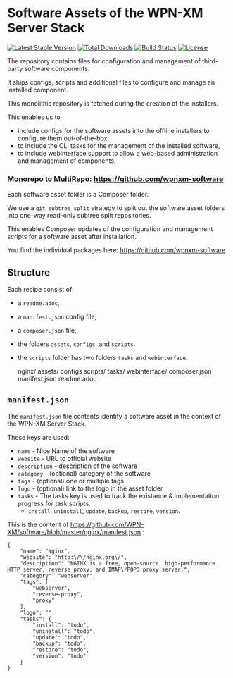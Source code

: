 # Software Assets of the WPN-XM Server Stack

[![Latest Stable Version](https://poser.pugx.org/WPN-XM/software/version.png)](https://packagist.org/packages/WPN-XM/software)
[![Total Downloads](https://poser.pugx.org/WPN-XM/software/d/total.png)](https://packagist.org/packages/WPN-XM/software)
[![Build Status](https://travis-ci.org/WPN-XM/software.png)](https://travis-ci.org/WPN-XM/software) [![License](https://poser.pugx.org/WPN-XM/software/license.png)](https://packagist.org/packages/WPN-XM/software)

The repository contains files for configuration and management of third-party software components. 

It ships configs, scripts and additional files to configure and manage an installed component.

This monolithic repository is fetched during the creation of the installers. 

This enables us to 
  - include configs for the software assets into the offline installers to configure them out-of-the-box,
  - to include the CLI tasks for the management of the installed software,
  - to include webinterface support to allow a web-based administration and management of components.
  
### Monorepo to MultiRepo: https://github.com/wpnxm-software

Each software asset folder is a Composer folder. 

We use a `git subtree split` strategy to split out the software asset folders into one-way read-only subtree split repositories. 

This enables Composer updates of the configuration and management scripts for a software asset after installation.

You find the individual packages here: https://github.com/wpnxm-software

## Structure

Each recipe consist of:
- a `readme.adoc`,
- a `manifest.json` config file,
- a `composer.json` file,
- the folders `assets`, `configs`, and `scripts`.
- the `scripts` folder has two folders `tasks` and `webinterface`.

    nginx/
      assets/
      configs
      scripts/
          tasks/
          webinterface/
      composer.json
      manifest.json
      readme.adoc
      
## `manifest.json`

The `manifest.json` file contents identify a software asset in the context of the WPN-XM Server Stack.

These keys are used:

- `name` - Nice Name of the software
- `website` - URL to official website
- `description` - description of the software
- `category` - (optional) category of the software
- `tags` - (optional) one or multiple tags 
- `logo` - (optional) link to the logo in the asset folder
- `tasks` - The tasks key is used to track the existance & implementation progress for task scripts.
  - `install`, `uninstall`, `update`, `backup`, `restore`, `version`.
  
This is the content of https://github.com/WPN-XM/software/blob/master/nginx/manifest.json :

    {
        "name": "Nginx",
        "website": "http:\/\/nginx.org\/",
        "description": "NGINX is a free, open-source, high-performance HTTP server, reverse proxy, and IMAP\/POP3 proxy server.",
        "category": "webserver",
        "tags": [
            "webserver",
            "reverse-proxy",
            "proxy"
        ],
        "logo": "",
        "tasks": {
            "install": "todo",
            "uninstall": "todo",
            "update": "todo",
            "backup": "todo",
            "restore": "todo",
            "version": "todo"
        }
    }
